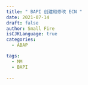 ```yaml
---
title: " BAPI 创建和修改 ECN "
date: 2021-07-14
draft: false
author: Small Fire
isCJKLanguage: true
categories: 
  - ABAP

tags: 
  - MM
  - BAPI
 
---
```



